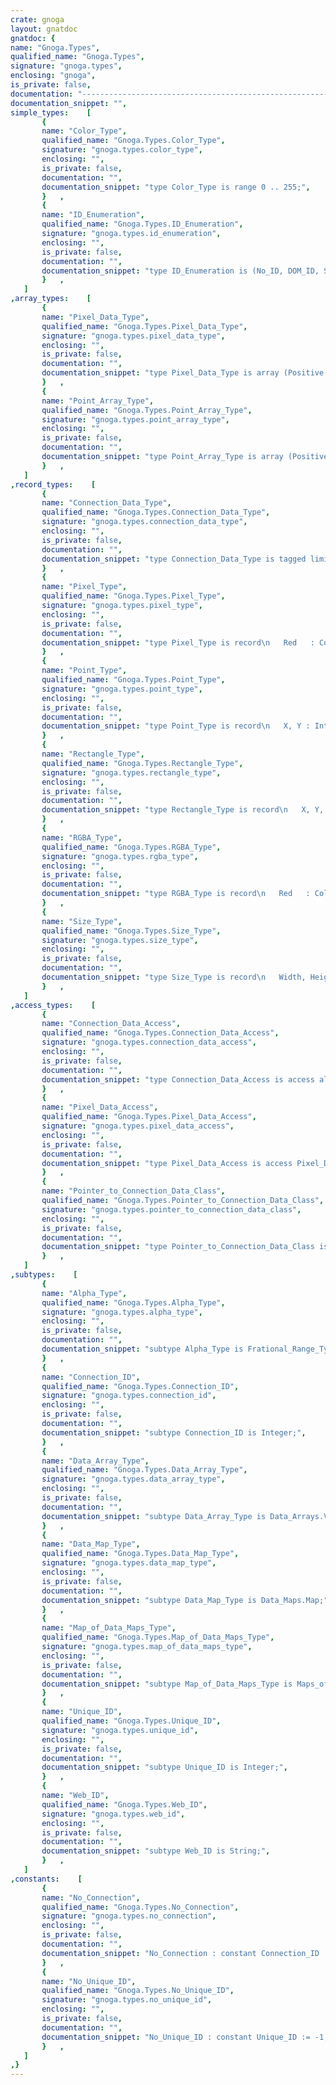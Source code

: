 ```yaml
---
crate: gnoga
layout: gnatdoc
gnatdoc: {
name: "Gnoga.Types",
qualified_name: "Gnoga.Types",
signature: "gnoga.types",
enclosing: "gnoga",
is_private: false,
documentation: "----------------------------------------------------------------------------\n                                                                          --\n                   GNOGA - The GNU Omnificent GUI for Ada                 --\n                                                                          --\n                         G N O G A . T Y P E S                            --\n                                                                          --\n                                 S p e c                                  --\n                                                                          --\n                                                                          --\n                     Copyright (C) 2014 David Botton                      --\n                                                                          --\n  This library is free software;  you can redistribute it and/or modify   --\n  it under terms of the  GNU General Public License  as published by the  --\n  Free Software  Foundation;  either version 3,  or (at your  option) any --\n  later version. This library is distributed in the hope that it will be  --\n  useful, but WITHOUT ANY WARRANTY;  without even the implied warranty of --\n  MERCHANTABILITY or FITNESS FOR A PARTICULAR PURPOSE.                    --\n                                                                          --\n  As a special exception under Section 7 of GPL version 3, you are        --\n  granted additional permissions described in the GCC Runtime Library     --\n  Exception, version 3.1, as published by the Free Software Foundation.   --\n                                                                          --\n  You should have received a copy of the GNU General Public License and   --\n  a copy of the GCC Runtime Library Exception along with this program;    --\n  see the files COPYING3 and COPYING.RUNTIME respectively.  If not, see   --\n  <http://www.gnu.org/licenses/>.                                         --\n                                                                          --\n  As a special exception, if other files instantiate generics from this   --\n  unit, or you link this unit with other files to produce an executable,  --\n  this  unit  does not  by itself cause  the resulting executable to be   --\n  covered by the GNU General Public License. This exception does not      --\n  however invalidate any other reasons why the executable file might be   --\n  covered by the  GNU Public License.                                     --\n                                                                          --\n  For more information please go to http://www.gnoga.com                  --\n----------------------------------------------------------------------------",
documentation_snippet: "",
simple_types:    [
       {
       name: "Color_Type",
       qualified_name: "Gnoga.Types.Color_Type",
       signature: "gnoga.types.color_type",
       enclosing: "",
       is_private: false,
       documentation: "",
       documentation_snippet: "type Color_Type is range 0 .. 255;",
       }   ,
       {
       name: "ID_Enumeration",
       qualified_name: "Gnoga.Types.ID_Enumeration",
       signature: "gnoga.types.id_enumeration",
       enclosing: "",
       is_private: false,
       documentation: "",
       documentation_snippet: "type ID_Enumeration is (No_ID, DOM_ID, Script, Gnoga_ID);",
       }   ,
   ]
,array_types:    [
       {
       name: "Pixel_Data_Type",
       qualified_name: "Gnoga.Types.Pixel_Data_Type",
       signature: "gnoga.types.pixel_data_type",
       enclosing: "",
       is_private: false,
       documentation: "",
       documentation_snippet: "type Pixel_Data_Type is array (Positive range <>, Positive range <>) of Pixel_Type;",
       }   ,
       {
       name: "Point_Array_Type",
       qualified_name: "Gnoga.Types.Point_Array_Type",
       signature: "gnoga.types.point_array_type",
       enclosing: "",
       is_private: false,
       documentation: "",
       documentation_snippet: "type Point_Array_Type is array (Positive range <>) of Point_Type;",
       }   ,
   ]
,record_types:    [
       {
       name: "Connection_Data_Type",
       qualified_name: "Gnoga.Types.Connection_Data_Type",
       signature: "gnoga.types.connection_data_type",
       enclosing: "",
       is_private: false,
       documentation: "",
       documentation_snippet: "type Connection_Data_Type is tagged limited null record;",
       }   ,
       {
       name: "Pixel_Type",
       qualified_name: "Gnoga.Types.Pixel_Type",
       signature: "gnoga.types.pixel_type",
       enclosing: "",
       is_private: false,
       documentation: "",
       documentation_snippet: "type Pixel_Type is record\n   Red   : Color_Type := 0;\n   Green : Color_Type := 0;\n   Blue  : Color_Type := 0;\n   Alpha : Color_Type := 0;\nend record;",
       }   ,
       {
       name: "Point_Type",
       qualified_name: "Gnoga.Types.Point_Type",
       signature: "gnoga.types.point_type",
       enclosing: "",
       is_private: false,
       documentation: "",
       documentation_snippet: "type Point_Type is record\n   X, Y : Integer;\nend record;",
       }   ,
       {
       name: "Rectangle_Type",
       qualified_name: "Gnoga.Types.Rectangle_Type",
       signature: "gnoga.types.rectangle_type",
       enclosing: "",
       is_private: false,
       documentation: "",
       documentation_snippet: "type Rectangle_Type is record\n   X, Y, Width, Height : Integer;\nend record;",
       }   ,
       {
       name: "RGBA_Type",
       qualified_name: "Gnoga.Types.RGBA_Type",
       signature: "gnoga.types.rgba_type",
       enclosing: "",
       is_private: false,
       documentation: "",
       documentation_snippet: "type RGBA_Type is record\n   Red   : Color_Type := 0;\n   Green : Color_Type := 0;\n   Blue  : Color_Type := 0;\n   Alpha : Alpha_Type := 1.0;\nend record;",
       }   ,
       {
       name: "Size_Type",
       qualified_name: "Gnoga.Types.Size_Type",
       signature: "gnoga.types.size_type",
       enclosing: "",
       is_private: false,
       documentation: "",
       documentation_snippet: "type Size_Type is record\n   Width, Height : Integer;\nend record;",
       }   ,
   ]
,access_types:    [
       {
       name: "Connection_Data_Access",
       qualified_name: "Gnoga.Types.Connection_Data_Access",
       signature: "gnoga.types.connection_data_access",
       enclosing: "",
       is_private: false,
       documentation: "",
       documentation_snippet: "type Connection_Data_Access is access all Connection_Data_Type;",
       }   ,
       {
       name: "Pixel_Data_Access",
       qualified_name: "Gnoga.Types.Pixel_Data_Access",
       signature: "gnoga.types.pixel_data_access",
       enclosing: "",
       is_private: false,
       documentation: "",
       documentation_snippet: "type Pixel_Data_Access is access Pixel_Data_Type;",
       }   ,
       {
       name: "Pointer_to_Connection_Data_Class",
       qualified_name: "Gnoga.Types.Pointer_to_Connection_Data_Class",
       signature: "gnoga.types.pointer_to_connection_data_class",
       enclosing: "",
       is_private: false,
       documentation: "",
       documentation_snippet: "type Pointer_to_Connection_Data_Class is access all Connection_Data_Type'Class;",
       }   ,
   ]
,subtypes:    [
       {
       name: "Alpha_Type",
       qualified_name: "Gnoga.Types.Alpha_Type",
       signature: "gnoga.types.alpha_type",
       enclosing: "",
       is_private: false,
       documentation: "",
       documentation_snippet: "subtype Alpha_Type is Frational_Range_Type;",
       }   ,
       {
       name: "Connection_ID",
       qualified_name: "Gnoga.Types.Connection_ID",
       signature: "gnoga.types.connection_id",
       enclosing: "",
       is_private: false,
       documentation: "",
       documentation_snippet: "subtype Connection_ID is Integer;",
       }   ,
       {
       name: "Data_Array_Type",
       qualified_name: "Gnoga.Types.Data_Array_Type",
       signature: "gnoga.types.data_array_type",
       enclosing: "",
       is_private: false,
       documentation: "",
       documentation_snippet: "subtype Data_Array_Type is Data_Arrays.Vector;",
       }   ,
       {
       name: "Data_Map_Type",
       qualified_name: "Gnoga.Types.Data_Map_Type",
       signature: "gnoga.types.data_map_type",
       enclosing: "",
       is_private: false,
       documentation: "",
       documentation_snippet: "subtype Data_Map_Type is Data_Maps.Map;",
       }   ,
       {
       name: "Map_of_Data_Maps_Type",
       qualified_name: "Gnoga.Types.Map_of_Data_Maps_Type",
       signature: "gnoga.types.map_of_data_maps_type",
       enclosing: "",
       is_private: false,
       documentation: "",
       documentation_snippet: "subtype Map_of_Data_Maps_Type is Maps_of_Data_Maps.Map;",
       }   ,
       {
       name: "Unique_ID",
       qualified_name: "Gnoga.Types.Unique_ID",
       signature: "gnoga.types.unique_id",
       enclosing: "",
       is_private: false,
       documentation: "",
       documentation_snippet: "subtype Unique_ID is Integer;",
       }   ,
       {
       name: "Web_ID",
       qualified_name: "Gnoga.Types.Web_ID",
       signature: "gnoga.types.web_id",
       enclosing: "",
       is_private: false,
       documentation: "",
       documentation_snippet: "subtype Web_ID is String;",
       }   ,
   ]
,constants:    [
       {
       name: "No_Connection",
       qualified_name: "Gnoga.Types.No_Connection",
       signature: "gnoga.types.no_connection",
       enclosing: "",
       is_private: false,
       documentation: "",
       documentation_snippet: "No_Connection : constant Connection_ID := -1;",
       }   ,
       {
       name: "No_Unique_ID",
       qualified_name: "Gnoga.Types.No_Unique_ID",
       signature: "gnoga.types.no_unique_id",
       enclosing: "",
       is_private: false,
       documentation: "",
       documentation_snippet: "No_Unique_ID : constant Unique_ID := -1;",
       }   ,
   ]
,}
---
```

